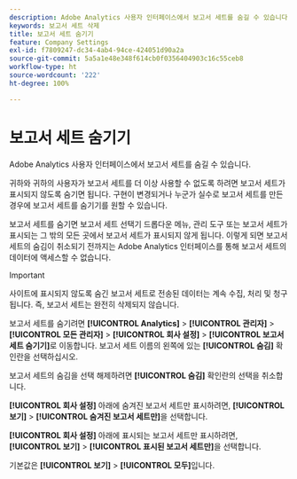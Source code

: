 ```yaml
---
description: Adobe Analytics 사용자 인터페이스에서 보고서 세트를 숨길 수 있습니다.
keywords: 보고서 세트 삭제
title: 보고서 세트 숨기기
feature: Company Settings
exl-id: f7809247-dc34-4ab4-94ce-424051d90a2a
source-git-commit: 5a5a1e48e348f614cb0f0356404903c16c55ceb8
workflow-type: ht
source-wordcount: '222'
ht-degree: 100%

---
```


# 보고서 세트 숨기기

Adobe Analytics 사용자 인터페이스에서 보고서 세트를 숨길 수 있습니다.

귀하와 귀하의 사용자가 보고서 세트를 더 이상 사용할 수 없도록 하려면 보고서 세트가 표시되지 않도록 숨기면 됩니다. 구현이 변경되거나 누군가 실수로 보고서 세트를 만든 경우에 보고서 세트를 숨기기를 원할 수 있습니다.

보고서 세트를 숨기면 보고서 세트 선택기 드롭다운 메뉴, 관리 도구 또는 보고서 세트가 표시되는 그 밖의 모든 곳에서 보고서 세트가 표시되지 않게 됩니다. 이렇게 되면 보고서 세트의 숨김이 취소되기 전까지는 Adobe Analytics 인터페이스를 통해 보고서 세트의 데이터에 액세스할 수 없습니다.

>[!IMPORTANT]
>
>사이트에 표시되지 않도록 숨긴 보고서 세트로 전송된 데이터는 계속 수집, 처리 및 청구됩니다. 즉, 보고서 세트는 완전히 삭제되지 않습니다.

보고서 세트를 숨기려면 **[!UICONTROL Analytics]** > **[!UICONTROL 관리자]** > **[!UICONTROL 모든 관리자]** > **[!UICONTROL 회사 설정]** > **[!UICONTROL 보고서 세트 숨기기]**&#x200B;로 이동합니다. 보고서 세트 이름의 왼쪽에 있는 **[!UICONTROL 숨김]** 확인란을 선택하십시오.

보고서 세트의 숨김을 선택 해제하려면 **[!UICONTROL 숨김]** 확인란의 선택을 취소합니다.

**[!UICONTROL 회사 설정]** 아래에 숨겨진 보고서 세트만 표시하려면, **[!UICONTROL 보기]** > **[!UICONTROL 숨겨진 보고서 세트만]**&#x200B;을 선택합니다.

**[!UICONTROL 회사 설정]** 아래에 표시되는 보고서 세트만 표시하려면, **[!UICONTROL 보기]** > **[!UICONTROL 표시된 보고서 세트만]**&#x200B;을 선택합니다.

기본값은 **[!UICONTROL 보기]** > **[!UICONTROL 모두]**&#x200B;입니다.
